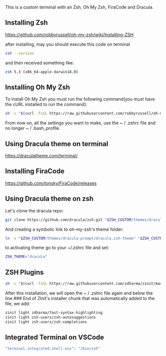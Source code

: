 This is a custom terminal with an Zsh, Oh My Zsh, FiraCode and Dracula.

## Installing Zsh
https://github.com/robbyrussell/oh-my-zsh/wiki/Installing-ZSH

after installing, may you should execute this code on terminal
```bash
zsh --version
```
and then received something like:
```bash
zsh 5.3 (x86_64-apple-darwin18.0)
```
## Installing Oh My Zsh
To install Oh My Zsh you must run the following command(you must have the cURL installed to run the command):
```bash
sh -c "$(curl -fsSL https://raw.githubusercontent.com/robbyrussell/oh-my-zsh/master/tools/install.sh)"
```
From now on, all the settings you want to make, use the ~ / .zshrc file and no longer ~ / .bash_profile.

## Using Dracula theme on terminal
https://draculatheme.com/terminal/

## Installing FiraCode
https://github.com/tonsky/FiraCode/releases

## Using Dracula theme on zsh
Let's clone the dracula repo:
```bash
git clone https://github.com/dracula/zsh.git "$ZSH_CUSTOM/themes/dracula-prompt"
```
And creating a symbolic link to oh-my-zsh's theme folder:
```bash
ln -s "$ZSH_CUSTOM/themes/dracula-prompt/dracula.zsh-theme" "$ZSH_CUSTOM/themes/dracula.zsh-theme"
```
to activating theme go to your ~/.zshrc file and set: 
```bash
ZSH_THEME="dracula"
```

## ZSH Plugins

```bash
sh -c "$(curl -fsSL https://raw.githubusercontent.com/zdharma/zinit/master/doc/install.sh)"
```

After this installation, we will open the ~ / .zshrc file again and below the line ### End of ZInit's installer chunk that was automatically added to the file, we add:

```bash
zinit light zdharma/fast-syntax-highlighting
zinit light zsh-users/zsh-autosuggestions
zinit light zsh-users/zsh-completions
```

## Integrated Terminal on VSCode

```bash
"terminal.integrated.shell.osx": "/bin/zsh"
```
